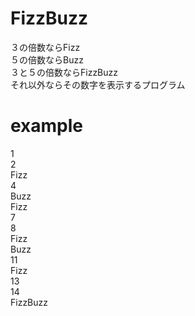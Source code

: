 # FizzBuzz
３の倍数ならFizz  
５の倍数ならBuzz  
３と５の倍数ならFizzBuzz  
それ以外ならその数字を表示するプログラム  

# example
1  
2  
Fizz  
4  
Buzz  
Fizz  
7  
8  
Fizz  
Buzz  
11  
Fizz  
13  
14  
FizzBuzz  